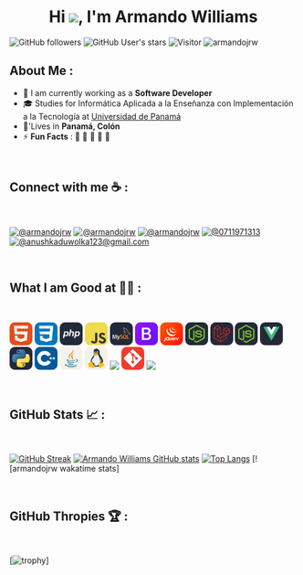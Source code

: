 <!--<div align="center" width="50">
    <img alt="wijegoonawardana.com" src="./assets/oh hi there.png" width="300"/>
</div>-->
<h1 align="center">Hi <img src="https://media.giphy.com/media/hvRJCLFzcasrR4ia7z/giphy.gif" width="35">, I'm Armando Williams</h1>

![GitHub followers](https://img.shields.io/github/followers/armandojrw?style=social) ![GitHub User's stars](https://img.shields.io/github/stars/armandojrw?style=social) ![Visitor](https://visitor-badge.laobi.icu/badge?page_id=armandojrw.repoName) <img src="https://komarev.com/ghpvc/?username=armandojrw" alt="armandojrw" />

## About Me :

- 🏢 I am currently working as a **Software Developer**
- 🎓 Studies for Informática Aplicada a la Enseñanza con Implementación a la Tecnología at [Universidad de Panamá](https://www.up.ac.pa/)
- 🏡'Lives in **Panamá, Colón**
- ⚡ **Fun Facts** : 🍕 🏉 🏏 🎥 🚞

<br>

## Connect with me ☕ :

<br>

[![@armandojrw](https://img.icons8.com/fluency/48/000000/instagram-new.png "@armandojrw")]([https://www.instagram.com/armandojrw/](https://www.instagram.com/armandojrw/)) [![@armandojrw](https://img.icons8.com/fluency/48/000000/facebook.png "@armandojrw")](https://www.facebook.com/armando.williams.161/) [![@armandojrw](https://img.icons8.com/fluency/48/000000/linkedin.png "@armandojrw")](https://www.linkedin.com/in/armando-williams-413086218/) [![@0711971313](https://img.icons8.com/fluency/48/000000/phone-disconnected.png "@0711971313")](tel:0711971313) [![@anushkaduwolka123@gmail.com](https://img.icons8.com/fluency/48/000000/apple-mail.png "@armandowilliamsdaley@gmail.com")](armandowilliamsdaley@gmail.com)

<br>

## What I am Good at 🧑‍💻 :

<br>

<img src="https://github.com/tandpfun/skill-icons/blob/main/icons/HTML.svg" style="width:40px;"/> <img src="https://github.com/tandpfun/skill-icons/blob/main/icons/CSS.svg" style="width:40px;"/> <img src="https://github.com/tandpfun/skill-icons/blob/main/icons/PHP-Dark.svg" style="width:40px;"/> <img src="https://github.com/tandpfun/skill-icons/blob/main/icons/JavaScript.svg" style="width:40px;"/> <img src="https://github.com/tandpfun/skill-icons/blob/main/icons/MySQL-Dark.svg" style="width:40px;"/> <img src="https://github.com/tandpfun/skill-icons/blob/main/icons/Bootstrap.svg" style="width:40px;"/> <img src="https://github.com/tandpfun/skill-icons/blob/main/icons/JQuery.svg" style="width:40px;"/> <img src="https://github.com/tandpfun/skill-icons/blob/main/icons/NodeJS-Dark.svg" style="width:40px;"/> <img src="https://github.com/tandpfun/skill-icons/blob/main/icons/Laravel-Dark.svg" style="width:40px;"/> <img src="https://github.com/tandpfun/skill-icons/blob/main/icons/NodeJS-Dark.svg" style="width:40px;"/> <img src="https://github.com/tandpfun/skill-icons/blob/main/icons/VueJS-Dark.svg" style="width:40px;"/> <img src="https://github.com/tandpfun/skill-icons/blob/main/icons/Python-Dark.svg" style="width:40px;"/> <img src="https://github.com/tandpfun/skill-icons/blob/main/icons/CPP.svg" style="width:40px;"/> <img src="https://github.com/tandpfun/skill-icons/blob/main/icons/Java-Light.svg" style="width:40px;"/> <img src="https://github.com/tandpfun/skill-icons/blob/main/icons/Linux-Light.svg" style="width:40px;"/> <img src="https://github.com/tandpfun/skill-icons/blob/main/icons/Htmx-Dark.svg" style="width:40px;"/> <img src="https://github.com/tandpfun/skill-icons/blob/main/icons/Git.svg" style="width:40px;"/> <img src="https://github.com/tandpfun/skill-icons/blob/main/icons/Apple-Light.svg" style="width:40px;"/>

<br>

## GitHub Stats 📈 :

<br>

[![GitHub Streak](https://github-readme-streak-stats.herokuapp.com?user=armandojrw&theme=algolia&date_format=M%20j%5B%2C%20Y%5D)](https://git.io/streak-stats) [![Armando Williams GitHub stats](https://github-readme-stats.vercel.app/api?username=armandojrw&theme=algolia)](https://github.com/armandojrw/github-readme-stats) [![Top Langs](https://github-readme-stats.vercel.app/api/top-langs/?username=armandojrw&theme=algolia)](https://github.com/armandojrw/github-readme-stats) [![armandojrw wakatime stats]

<br>

## GitHub Thropies 🏆 :

<br>

[![trophy](https://github-profile-trophy.vercel.app/?username=armandojrw)]



<!--
**armandojrw/armandojrw** is a ✨ _special_ ✨ repository because its `README.md` (this file) appears on your GitHub profile.

Here are some ideas to get you started:

- 🔭 I’m currently working on ...
- 🌱 I’m currently learning ...
- 👯 I’m looking to collaborate on ...
- 🤔 I’m looking for help with ...
- 💬 Ask me about ...
- 📫 How to reach me: ...
- 😄 Pronouns: ...
- ⚡ Fun fact: ...
-->
